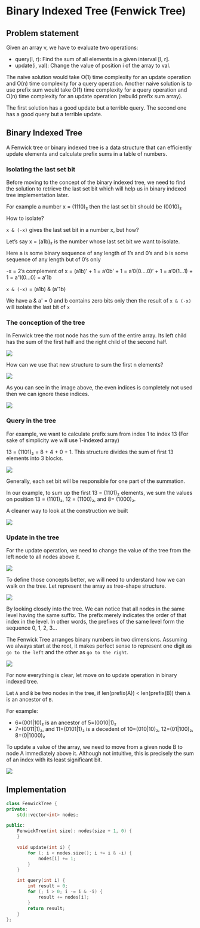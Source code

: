# Binary Indexed Tree (Fenwick Tree)

## Problem statement

Given an array v, we have to evaluate two operations:

- query(l, r): Find the sum of all elements in a given interval [l, r].
- update(i, val): Change the value of position i of the array to val.

The naive solution would take O(1) time complexity for an update operation and O(n) time complexity for a query operation.
Another naive solution is to use prefix sum would take O(1) time complexity for a query operation and O(n) time complexity for an update operation (rebuild prefix sum array).

The first solution has a good update but a terrible query. The second one has a good query but a terrible update.

## Binary Indexed Tree

A Fenwick tree or binary indexed tree is a data structure that can efficiently update elements and calculate prefix sums in a table of numbers.

### Isolating the last set bit

Before moving to the concept of the binary indexed tree, we need to find the solution to retrieve the last set bit which will help us in binary indexed tree implementation later.

For example a number x = (1110)₂ then the last set bit should be (0010)₂

How to isolate?

`x & (-x)` gives the last set bit in a number x, but how?

Let’s say x = (a1b)₂ is the number whose last set bit we want to isolate.

Here a is some binary sequence of any length of 1’s and 0’s and b is some sequence of any length but of 0’s only

-x = 2’s complement of x = (a1b)’ + 1 = a’0b’ + 1 = a’0(0….0)’ + 1 = a’0(1...1) + 1 = a’1(0…0) = a’1b

`x & (-x)` = (a1b) & (a'1b)

We have a & a' = 0 and b contains zero bits only then the result of `x & (-x)` will isolate the last bit of `x`

### The conception of the tree

In Fenwick tree the root node has the sum of the entire array. Its left child has the sum of the first half and the right child of the second half.

![](../assets/images/algorithms/binary_indexed_tree.png)

How can we use that new structure to sum the first n elements?

![](../assets/images/algorithms/binary_indexed_tree_query.gif)

As you can see in the image above, the even indices is completely not used then we can ignore these indices.

![](../assets/images/algorithms/binary_indexed_tree_2.png)

### Query in the tree

For example, we want to calculate prefix sum from index 1 to index 13 (For sake of simplicity we will use 1-indexed array)

13 = (1101)₂ = 8 + 4 + 0 + 1. This structure divides the sum of first 13 elements into 3 blocks.

![](../assets/images/algorithms/binary_indexed_tree_query.png)

Generally, each set bit will be responsible for one part of the summation.

In our example, to sum up the first 13 = (1101)₂ elements, we sum the values on position 13 = (1101)₂, 12 = (1100)₂, and 8= (1000)₂.

A cleaner way to look at the construction we built

![](../assets/images/algorithms/binary_indexed_tree_3.png)

### Update in the tree

For the update operation, we need to change the value of the tree from the left node to all nodes above it.

![](../assets/images/algorithms/binary_indexed_tree_update.png)

To define those concepts better, we will need to understand how we can walk on the tree. Let represent the array as tree-shape structure.

![](../assets/images/algorithms/binary_indexed_tree_structure.png)

By looking closely into the tree. We can notice that all nodes in the same level having the same suffix. The prefix merely indicates the order of that index in the level. In other words, the prefixes of the same level form the sequence 0, 1, 2, 3…

The Fenwick Tree arranges binary numbers in two dimensions. Assuming we always start at the root, it makes perfect sense to represent one digit as `go to the left` and the other as `go to the right`.

![](../assets/images/algorithms/binary_indexed_tree_structure_2.png)

For now everything is clear, let move on to update operation in binary indexed tree.

Let `A` and `B` be two nodes in the tree, if len(prefix(A)) < len(prefix(B)) then `A` is an ancestor of `B`.

For example:

- 6=(001|10)₂ is an ancestor of 5=(0010|1)₂
- 7=(0011|1)₂, and 11=(0101|1)₂ is a decedent of 10=(010|10)₂, 12=(01|100)₂, 8=(0|1000)₂

To update a value of the array, we need to move from a given node B to node A immediately above it. Although not intuitive, this is precisely the sum of an index with its least significant bit.

![](../assets/images/algorithms/binary_indexed_tree_update_2.png)

## Implementation

```cpp
class FenwickTree {
private:
    std::vector<int> nodes;

public:
    FenwickTree(int size): nodes(size + 1, 0) {
    }

    void update(int i) {
        for (; i < nodes.size(); i += i & -i) {
            nodes[i] += 1;
        }
    }

    int query(int i) {
        int result = 0;
        for (; i > 0; i -= i & -i) {
            result += nodes[i];
        }
        return result;
    }
};
```
